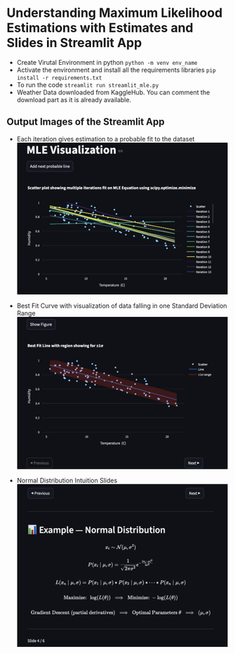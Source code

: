 # Understanding Maximum Likelihood Estimations with Estimates and Slides in Streamlit App

- Create Virutal Environment in python `python -m venv env_name`
- Activate the environment and install all the requirements libraries `pip install -r requirements.txt`
- To run the code `streamlit run streamlit_mle.py`
- Weather Data downloaded from KaggleHub. You can comment the download part as it is already available.


## Output Images of the Streamlit App

- Each iteration gives estimation to a probable fit to the dataset
![Line Estimations on Each Iterations](./assets/line_estimation.png)

- Best Fit Curve with visualization of data falling in one Standard Deviation Range
![Optimal Fit Line](./assets/best_fit_with_sd.png)

- Normal Distribution Intuition Slides
![Normal Distribution Intuition](./assets/normal_distribution.png)

